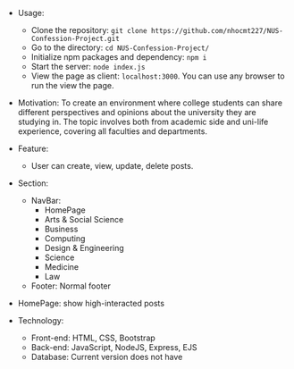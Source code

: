 - Usage:
    - Clone the repository: `git clone https://github.com/nhocmt227/NUS-Confession-Project.git`
    - Go to the directory: `cd NUS-Confession-Project/`
    - Initialize npm packages and dependency: `npm i`
    - Start the server: `node index.js`
    - View the page as client: `localhost:3000`. You can use any browser to run the view the page.


- Motivation: To create an environment where college students can share different perspectives and opinions about the university they are studying in. The topic involves both from academic side and uni-life experience, covering all faculties and departments.
- Feature:
    - User can create, view, update, delete posts.
- Section:
    - NavBar:
        - HomePage
        - Arts & Social Science
        - Business
        - Computing
        - Design & Engineering
        - Science
        - Medicine
        - Law
    - Footer: Normal footer
- HomePage: show high-interacted posts
- Technology:
    - Front-end: HTML, CSS,  Bootstrap
    - Back-end: JavaScript, NodeJS, Express, EJS
    - Database: Current version does not have